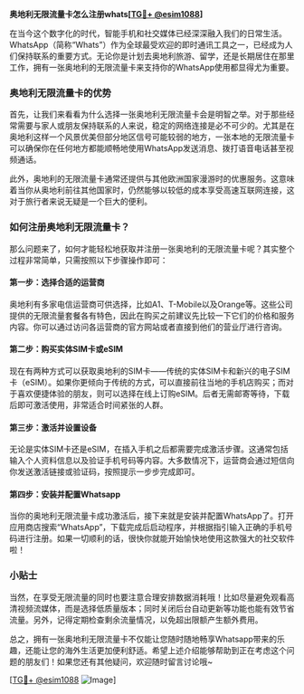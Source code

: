**奥地利无限流量卡怎么注册whats[[TG💪+ @esim1088](https://t.me/s/esim1088)]**

在当今这个数字化的时代，智能手机和社交媒体已经深深融入我们的日常生活。WhatsApp（简称“Whats”）作为全球最受欢迎的即时通讯工具之一，已经成为人们保持联系的重要方式。无论你是计划去奥地利旅游、留学，还是长期居住在那里工作，拥有一张奥地利的无限流量卡来支持你的WhatsApp使用都显得尤为重要。

### 奥地利无限流量卡的优势

首先，让我们来看看为什么选择一张奥地利无限流量卡会是明智之举。对于那些经常需要与家人或朋友保持联系的人来说，稳定的网络连接是必不可少的。尤其是在奥地利这样一个风景优美但部分地区信号可能较弱的地方，一张本地的无限流量卡可以确保你在任何地方都能顺畅地使用WhatsApp发送消息、拨打语音电话甚至视频通话。

此外，奥地利的无限流量卡通常还提供与其他欧洲国家漫游时的优惠服务。这意味着当你从奥地利前往其他国家时，仍然能够以较低的成本享受高速互联网连接，这对于旅行者来说无疑是一个巨大的便利。

### 如何注册奥地利无限流量卡？

那么问题来了，如何才能轻松地获取并注册一张奥地利的无限流量卡呢？其实整个过程非常简单，只需按照以下步骤操作即可：

#### 第一步：选择合适的运营商

奥地利有多家电信运营商可供选择，比如A1、T-Mobile以及Orange等。这些公司提供的无限流量套餐各有特色，因此在购买之前建议先比较一下它们的价格和服务内容。你可以通过访问各运营商的官方网站或者直接到他们的营业厅进行咨询。

#### 第二步：购买实体SIM卡或eSIM

现在有两种方式可以获取奥地利的SIM卡——传统的实体SIM卡和新兴的电子SIM卡（eSIM）。如果你更倾向于传统的方式，可以直接前往当地的手机店购买；而对于喜欢便捷体验的朋友，则可以选择在线上订购eSIM。后者无需邮寄等待，下载后即可激活使用，非常适合时间紧张的人群。

#### 第三步：激活并设置设备

无论是实体SIM卡还是eSIM，在插入手机之后都需要完成激活步骤。这通常包括输入个人资料信息以及验证手机号码等内容。大多数情况下，运营商会通过短信向你发送激活链接或验证码，按照提示一步步完成即可。

#### 第四步：安装并配置Whatsapp

当你的奥地利无限流量卡成功激活后，接下来就是安装并配置WhatsApp了。打开应用商店搜索“WhatsApp”，下载完成后启动程序，并根据指引输入正确的手机号码进行注册。如果一切顺利的话，很快你就能开始愉快地使用这款强大的社交软件啦！

### 小贴士

当然，在享受无限流量的同时也要注意合理安排数据消耗哦！比如尽量避免观看高清视频流媒体，而是选择低质量版本；同时关闭后台自动更新等功能也能有效节省流量。另外，记得定期检查剩余流量情况，以免超出限额产生额外费用。

总之，拥有一张奥地利无限流量卡不仅能让您随时随地畅享Whatsapp带来的乐趣，还能让您的海外生活更加便利舒适。希望上述介绍能够帮助到正在考虑这个问题的朋友们！如果您还有其他疑问，欢迎随时留言讨论哦~

[[TG💪+ @esim1088](https://t.me/s/esim1088) ![Image](https://i.postimg.cc/4NQfJmqS/Snipaste-2025-05-13-00-14-12.png)]